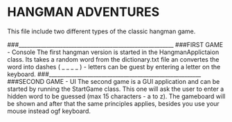 # HANGMAN ADVENTURES

This file include two different types of the classic hangman game.

###________________________________________________________
###FIRST GAME - Console
The first hangman version is started in the HangmanApplictaion class. Its takes a random word 
from the dictionary.txt file an convertes the word into dashes ( _ _ _ _ ) - letters can be guest
 by entering a letter on the keyboard.
###_______________________________________________________
###SECOND GAME - UI 
The second game is a GUI application and can be started by running the StartGame class.
This one will ask the user to enter a hidden word to be guessed (max 15 characters - a to z). 
The gameboard will be shown and after that the same principles applies, besides you use your mouse instead ogf keyboard. 


